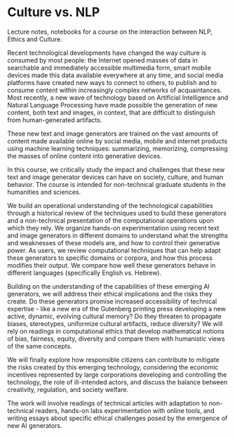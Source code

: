 # Culture vs. NLP 

Lecture notes, notebooks for a course on the interaction between NLP, Ethics and Culture.

Recent technological developments have changed the way culture is consumed by most people: the Internet opened masses of data in searchable and immediately accessible multimedia form, smart mobile devices made this data available everywhere at any time, and social media platforms have created new ways to connect to others, to publish and to consume content within increasingly complex networks of acquaintances.  Most recently, a new wave of technology based on Artificial Intelligence and Natural Language Processing have made possible the generation of new content, both text and images, in context, that are difficult to distinguish from human-generated artifacts. 
 
These new text and image generators are trained on the vast amounts of content made available online by social media, mobile and internet products using machine learning techniques: summarizing, memorizing, compressing the masses of online content into generative devices.
 
In this course, we critically study the impact and challenges that these new text and image generator devices can have on society, culture, and human behavior.
The course is intended for non-technical graduate students in the humanities and sciences.  

We build an operational understanding of the technological capabilities through a historical review of the techniques used to build these generators and a non-technical presentation of the computational operations upon which they rely.  We organize hands-on experimentation using recent text and image generators in different domains to understand what the strengths and weaknesses of these models are, and how to control their generative power.  As users, we review computational techniques that can help adapt these generators to specific domains or corpora, and how this process modifies their output.  We compare how well these generators behave in different languages (specifically English vs. Hebrew).
 
Building on the understanding of the capabilities of these emerging AI generators, we will address their ethical implications and the risks they create. Do these generators promise increased accessibility of technical expertise - like a new era of the Gutenberg printing press developing a new active, dynamic, evolving cultural memory?  Do they threaten to propagate biases, stereotypes, uniformize cultural artifacts, reduce diversity?  We will rely on readings in computational ethics that develop mathematical notions of bias, fairness, equity, diversity and compare them with humanistic views of the same concepts.  
 
We will finally explore how responsible citizens can contribute to mitigate the risks created by this emerging technology, considering the economic incentives represented by large corporations developing and controlling the technology, the role of ill-intended actors, and discuss the balance between creativity, regulation, and society welfare. 
 
The work will involve readings of technical articles with adaptation to non-technical readers, hands-on labs experimentation with online tools, and writing essays about specific ethical challenges posed by the emergence of new AI generators.

